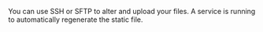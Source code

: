 You can use SSH or SFTP to alter and upload your files. A service is running to automatically regenerate the static file.
